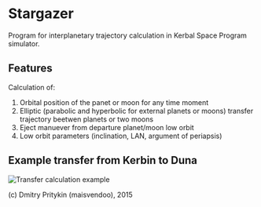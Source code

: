# Stargazer

Program for interplanetary trajectory calculation in Kerbal Space Program simulator.

## Features

Calculation of:

1. Orbital position of the panet or moon for any time moment
2. Elliptic (parabolic and hyperbolic for external planets or moons) transfer trajectory beetwen planets or two moons
3. Eject manuever from departure planet/moon low orbit
4. Low orbit parameters (inclination, LAN, argument of periapsis)

## Example transfer from Kerbin to Duna

![Transfer calculation example](http://storage5.static.itmages.ru/i/15/1015/h_1444880796_4884443_1f14370a8d.png)

(c) Dmitry Pritykin (maisvendoo), 2015

